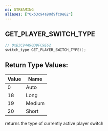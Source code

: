```yaml
---
ns: STREAMING
aliases: ["0xb3c94a90d9fc9e62"]
---
```

## GET_PLAYER_SWITCH_TYPE

```c
// 0xB3C94A90D9FC9E62
switch_type GET_PLAYER_SWITCH_TYPE();
```

## Return Type Values:
| Value | Name |
| --- | --- |
| 0 | Auto |
| 18 | Long |
| 19 | Medium |
| 20 | Short |


returns the type of currently active player switch

